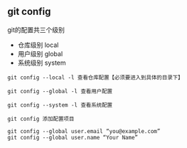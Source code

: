 ## git config

git的配置共三个级别

- 仓库级别 local  <!--优先级最高 文件位置.git/config--> 
- 用户级别 global <!--优先级次之 文件位置~/.gitconfig-->
- 系统级别 system <!--优先级最低 文件位置/etc/gitconfig-->

```
git config --local -l 查看仓库配置【必须要进入到具体的目录下】

git config --global -l 查看用户配置

git config --system -l 查看系统配置

git config 添加配置项目 

git config --global user.email “you@example.com”
git config --global user.name “Your Name”
```


